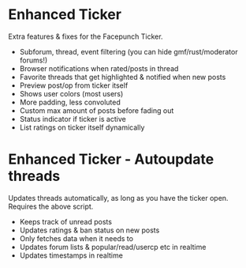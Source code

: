 # Enhanced Ticker

Extra features & fixes for the Facepunch Ticker.

- Subforum, thread, event filtering (you can hide gmf/rust/moderator forums!)
- Browser notifications when rated/posts in thread
- Favorite threads that get highlighted & notified when new posts
- Preview post/op from ticker itself
- Shows user colors (most users)
- More padding, less convoluted
- Custom max amount of posts before fading out
- Status indicator if ticker is active
- List ratings on ticker itself dynamically

# Enhanced Ticker - Autoupdate threads

Updates threads automatically, as long as you have the ticker open. Requires the above script.

- Keeps track of unread posts
- Updates ratings & ban status on new posts
- Only fetches data when it needs to
- Updates forum lists & popular/read/usercp etc in realtime
- Updates timestamps in realtime